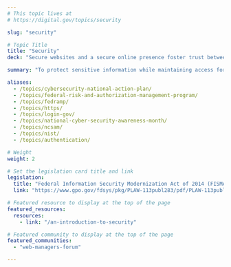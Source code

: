 ```yaml
---
# This topic lives at
# https://digital.gov/topics/security

slug: "security"

# Topic Title
title: "Security"
deck: "Secure websites and a secure online presence foster trust between the public and government."

summary: "To protect sensitive information while maintaining access for authorized users, prioritize the implementation of security and management controls. The responsibility, however, to ensure website safety extends beyond technology. Publicly share your security protocols and establish a clear channel for users to report any suspicious activity. By making security a collaborative effort, you'll build trust, protect sensitive information, and ensure that your website functions securely."

aliases:
  - /topics/cybersecurity-national-action-plan/
  - /topics/federal-risk-and-authorization-management-program/
  - /topics/fedramp/
  - /topics/https/
  - /topics/login-gov/
  - /topics/national-cyber-security-awareness-month/
  - /topics/ncsam/
  - /topics/nist/
  - /topics/authentication/

# Weight
weight: 2

# Set the legislation card title and link
legislation:
  title: "Federal Information Security Modernization Act of 2014 (FISMA) (Public Law 113-283) (PDF, 265 KB, 16 Pages)"
  link: "https://www.gpo.gov/fdsys/pkg/PLAW-113publ283/pdf/PLAW-113publ283.pdf"

# Featured resource to display at the top of the page
featured_resources:
  resources:
    - link: "/an-introduction-to-security"

# Featured community to display at the top of the page
featured_communities:
  - "web-managers-forum"

---
```

